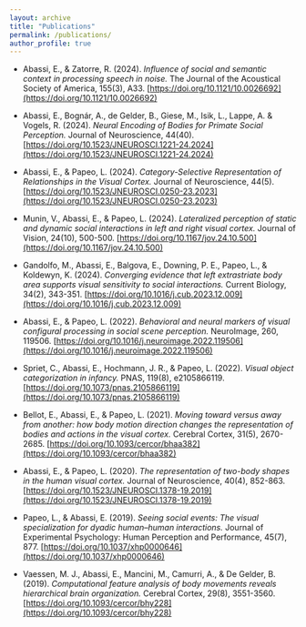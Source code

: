 ```yaml
---
layout: archive
title: "Publications"
permalink: /publications/
author_profile: true
---
```


- Abassi, E., & Zatorre, R. (2024). *Influence of social and semantic context in processing speech in noise.* The Journal of the Acoustical Society of America, 155(3), A33. [https://doi.org/10.1121/10.0026692](https://doi.org/10.1121/10.0026692)

- Abassi, E., Bognár, A., de Gelder, B., Giese, M., Isik, L., Lappe, A. & Vogels, R. (2024). *Neural Encoding of Bodies for Primate Social Perception.* Journal of Neuroscience, 44(40). [https://doi.org/10.1523/JNEUROSCI.1221-24.2024](https://doi.org/10.1523/JNEUROSCI.1221-24.2024)

- Abassi, E., & Papeo, L. (2024). *Category-Selective Representation of Relationships in the Visual Cortex.* Journal of Neuroscience, 44(5). [https://doi.org/10.1523/JNEUROSCI.0250-23.2023](https://doi.org/10.1523/JNEUROSCI.0250-23.2023)

- Munin, V., Abassi, E., & Papeo, L. (2024). *Lateralized perception of static and dynamic social interactions in left and right visual cortex.* Journal of Vision, 24(10), 500-500. [https://doi.org/10.1167/jov.24.10.500](https://doi.org/10.1167/jov.24.10.500)

- Gandolfo, M., Abassi, E., Balgova, E., Downing, P. E., Papeo, L., & Koldewyn, K. (2024). *Converging evidence that left extrastriate body area supports visual sensitivity to social interactions.* Current Biology, 34(2), 343-351. [https://doi.org/10.1016/j.cub.2023.12.009](https://doi.org/10.1016/j.cub.2023.12.009)

- Abassi, E., & Papeo, L. (2022). *Behavioral and neural markers of visual configural processing in social scene perception.* NeuroImage, 260, 119506. [https://doi.org/10.1016/j.neuroimage.2022.119506](https://doi.org/10.1016/j.neuroimage.2022.119506)

- Spriet, C., Abassi, E., Hochmann, J. R., & Papeo, L. (2022). *Visual object categorization in infancy.* PNAS, 119(8), e2105866119. [https://doi.org/10.1073/pnas.2105866119](https://doi.org/10.1073/pnas.2105866119)

- Bellot, E., Abassi, E., & Papeo, L. (2021). *Moving toward versus away from another: how body motion direction changes the representation of bodies and actions in the visual cortex.* Cerebral Cortex, 31(5), 2670-2685. [https://doi.org/10.1093/cercor/bhaa382](https://doi.org/10.1093/cercor/bhaa382)

- Abassi, E., & Papeo, L. (2020). *The representation of two-body shapes in the human visual cortex.* Journal of Neuroscience, 40(4), 852-863. [https://doi.org/10.1523/JNEUROSCI.1378-19.2019](https://doi.org/10.1523/JNEUROSCI.1378-19.2019)

- Papeo, L., & Abassi, E. (2019). *Seeing social events: The visual specialization for dyadic human–human interactions.* Journal of Experimental Psychology: Human Perception and Performance, 45(7), 877. [https://doi.org/10.1037/xhp0000646](https://doi.org/10.1037/xhp0000646)

- Vaessen, M. J., Abassi, E., Mancini, M., Camurri, A., & De Gelder, B. (2019). *Computational feature analysis of body movements reveals hierarchical brain organization.* Cerebral Cortex, 29(8), 3551-3560. [https://doi.org/10.1093/cercor/bhy228](https://doi.org/10.1093/cercor/bhy228)
